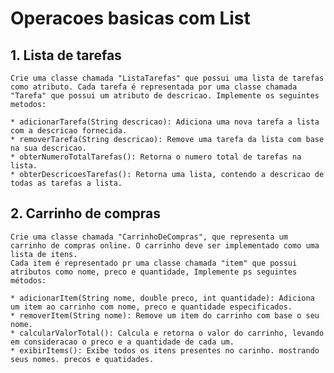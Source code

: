 # Operacoes basicas com List

## 1. Lista de tarefas
    Crie uma classe chamada "ListaTarefas" que possui uma lista de tarefas como atributo. Cada tarefa é representada por uma classe chamada "Tarefa" que possui um atributo de descricao. Implemente os seguintes metodos:

    * adicionarTarefa(String descricao): Adiciona uma nova tarefa a lista com a descricao fornecida.
    * removerTarefa(String descricao): Remove uma tarefa da lista com base na sua descricao.
    * obterNumeroTotalTarefas(): Retorna o numero total de tarefas na lista.
    * obterDescricoesTarefas(): Retorna uma lista, contendo a descricao de todas as tarefas a lista.
    
## 2. Carrinho de compras
    Crie uma classe chamada "CarrinhoDeCompras", que representa um carrinho de compras online. O carrinho deve ser implementado como uma lista de itens.
    Cada item é representado pr uma classe chamada "item" que possui atributos como nome, preco e quantidade, Implemente ps seguintes métodos:

    * adicionarItem(String nome, double preco, int quantidade): Adiciona um item ao carrinho com nome, preco e quantidade especificados.
    * removerItem(String nome): Remove um item do carrinho com base o seu nome.
    * calcularValorTotal(): Calcula e retorna o valor do carrinho, levando em consideracao o preco e a quantidade de cada um.
    * exibirItems(): Exibe todos os itens presentes no carinho. mostrando seus nomes. precos e quatidades.